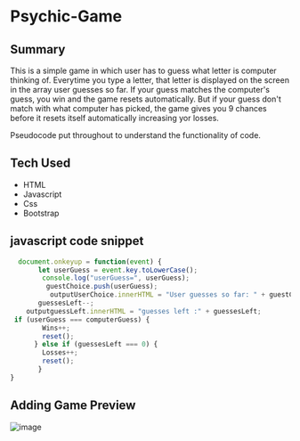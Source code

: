# Psychic-Game

## Summary


This is a simple game in which user has to guess what letter is computer thinking of. Everytime you type a letter, that letter is displayed on the screen in the array user guesses so far. If your guess matches the computer's guess, you win and the game resets automatically. 
But if your guess don't match with what computer has picked, the game gives you 9 chances before it resets itself automatically increasing yor losses.

Pseudocode put throughout to understand the functionality of code.

## Tech Used
* HTML
* Javascript
* Css 
* Bootstrap

## javascript code snippet
```javascript
  document.onkeyup = function(event) {
       let userGuess = event.key.toLowerCase();
        console.log("userGuess=", userGuess);
         guestChoice.push(userGuess);
          outputUserChoice.innerHTML = "User guesses so far: " + guestChoice.join(",");
       guessesLeft--;
    outputguessLeft.innerHTML = "guesses left :" + guessesLeft;
 if (userGuess === computerGuess) {
        Wins++;
        reset();
      } else if (guessesLeft === 0) {
        Losses++;
        reset();
       }
}
```


## Adding Game Preview

![image](https://user-images.githubusercontent.com/54960706/66702831-bb31f480-ecc0-11e9-9828-9bfd87fb5a3a.png)
